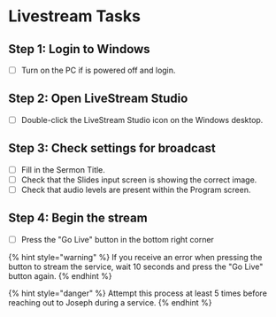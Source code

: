 # Livestream Tasks

## Step 1: Login to Windows

* [ ] Turn on the PC if is powered off and login.

## Step 2: Open LiveStream Studio

* [ ] Double-click the LiveStream Studio icon on the Windows desktop.

## Step 3: Check settings for broadcast

* [ ] Fill in the Sermon Title.
* [ ] Check that the Slides input screen is showing the correct image.
* [ ] Check that audio levels are present within the Program screen.

## Step 4: Begin the stream

* [ ] Press the "Go Live" button in the bottom right corner

{% hint style="warning" %}
If you receive an error when pressing the button to stream the service, wait 10 seconds and press the "Go Live" button again.
{% endhint %}

{% hint style="danger" %}
Attempt this process at least 5 times before reaching out to Joseph during a service.
{% endhint %}

## 

